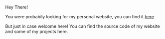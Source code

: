 
Hey There!

You were probabily looking for my personal website, you can find it [here](https://delfoxav.github.io/)

But just in case welcome here! You can find the source code of my website and some of my projects here.


